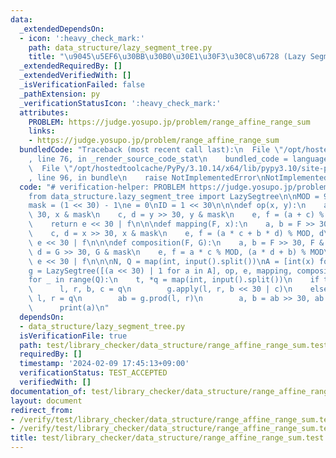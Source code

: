 ```yaml
---
data:
  _extendedDependsOn:
  - icon: ':heavy_check_mark:'
    path: data_structure/lazy_segment_tree.py
    title: "\u9045\u5EF6\u30BB\u30B0\u30E1\u30F3\u30C8\u6728 (Lazy Segment Tree)"
  _extendedRequiredBy: []
  _extendedVerifiedWith: []
  _isVerificationFailed: false
  _pathExtension: py
  _verificationStatusIcon: ':heavy_check_mark:'
  attributes:
    PROBLEM: https://judge.yosupo.jp/problem/range_affine_range_sum
    links:
    - https://judge.yosupo.jp/problem/range_affine_range_sum
  bundledCode: "Traceback (most recent call last):\n  File \"/opt/hostedtoolcache/PyPy/3.10.14/x64/lib/pypy3.10/site-packages/onlinejudge_verify/documentation/build.py\"\
    , line 76, in _render_source_code_stat\n    bundled_code = language.bundle(\n\
    \  File \"/opt/hostedtoolcache/PyPy/3.10.14/x64/lib/pypy3.10/site-packages/onlinejudge_verify/languages/python.py\"\
    , line 96, in bundle\n    raise NotImplementedError\nNotImplementedError\n"
  code: "# verification-helper: PROBLEM https://judge.yosupo.jp/problem/range_affine_range_sum\n\
    from data_structure.lazy_segment_tree import LazySegtree\n\nMOD = 998244353\n\
    mask = (1 << 30) - 1\ne = 0\nID = 1 << 30\n\n\ndef op(x, y):\n    a, b = x >>\
    \ 30, x & mask\n    c, d = y >> 30, y & mask\n    e, f = (a + c) % MOD, b + d\n\
    \    return e << 30 | f\n\n\ndef mapping(F, x):\n    a, b = F >> 30, F & mask\n\
    \    c, d = x >> 30, x & mask\n    e, f = (a * c + b * d) % MOD, d\n    return\
    \ e << 30 | f\n\n\ndef composition(F, G):\n    a, b = F >> 30, F & mask\n    c,\
    \ d = G >> 30, G & mask\n    e, f = a * c % MOD, (a * d + b) % MOD\n    return\
    \ e << 30 | f\n\n\nN, Q = map(int, input().split())\nA = [int(x) for x in input().split()]\n\
    g = LazySegtree([(a << 30) | 1 for a in A], op, e, mapping, composition, ID)\n\
    for _ in range(Q):\n    t, *q = map(int, input().split())\n    if t == 0:\n  \
    \      l, r, b, c = q\n        g.apply(l, r, b << 30 | c)\n    else:\n       \
    \ l, r = q\n        ab = g.prod(l, r)\n        a, b = ab >> 30, ab & mask\n  \
    \      print(a)\n"
  dependsOn:
  - data_structure/lazy_segment_tree.py
  isVerificationFile: true
  path: test/library_checker/data_structure/range_affine_range_sum.test.py
  requiredBy: []
  timestamp: '2024-02-09 17:45:13+09:00'
  verificationStatus: TEST_ACCEPTED
  verifiedWith: []
documentation_of: test/library_checker/data_structure/range_affine_range_sum.test.py
layout: document
redirect_from:
- /verify/test/library_checker/data_structure/range_affine_range_sum.test.py
- /verify/test/library_checker/data_structure/range_affine_range_sum.test.py.html
title: test/library_checker/data_structure/range_affine_range_sum.test.py
---
```

